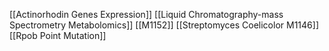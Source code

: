 [[Actinorhodin Genes Expression]]
[[Liquid Chromatography-mass Spectrometry Metabolomics]]
[[M1152]]
[[Streptomyces Coelicolor M1146]]
[[Rpob Point Mutation]]
